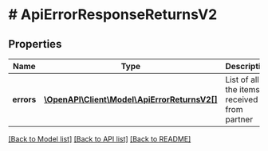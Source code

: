 # # ApiErrorResponseReturnsV2

## Properties

Name | Type | Description | Notes
------------ | ------------- | ------------- | -------------
**errors** | [**\OpenAPI\Client\Model\ApiErrorReturnsV2[]**](ApiErrorReturnsV2.md) | List of all the items received from partner | [optional]

[[Back to Model list]](../../README.md#models) [[Back to API list]](../../README.md#endpoints) [[Back to README]](../../README.md)

